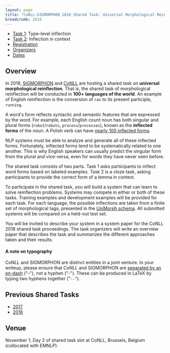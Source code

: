 ```yaml
---
layout: page
title: "CoNLL–SIGMORPHON 2018 Shared Task: Universal Morphological Reinflection"
breadcrumb: 2018
---
```


- [Task 1](task1): Type-level inflection
- [Task 2](task2): Inflection in context
- [Registration](https://docs.google.com/forms/d/e/1FAIpQLSdMiv7vgA5EMGvVWQPY4LVG8mO-ZtRa9HvMeAMZIQWKMotZBg/viewform?usp=sf_link)
- [Organizers](organizers)
- [Dates](dates)

## Overview

In 2018, [SIGMORPHON](https://sigmorphon.github.io/) and [CoNLL](http://www.conll.org/) are hosting a 
shared task on __universal morphological reinflection__. That is, the shared task of morphological reinflection will be conducted in **100+ languages of the world**. An example 
of English reinflection is the conversion of `ran` to its present 
participle, `running`.

A word's form reflects syntactic and semantic features that are expressed by the word. For example, each English count noun has both singular and plural forms (`robot`/`robots`, `process`/`processes`), known as the **inflected forms** of the noun. A Polish verb can have [nearly 100 inflected forms](http://www.tastingpoland.com/language/verb/dodac_add_verb.html).

NLP systems must be able to analyze and generate all of these inflected forms. Fortunately, inflected forms tend to be systematically related to one another. This is why English speakers can usually predict the singular form from the plural and vice-versa, even for words they have never seen before.

The shared task consists of two parts. Task 1 asks participants to inflect word forms based on labeled examples. Task 2 is a cloze task, asking participants to provide the correct form of a lemma in context.

To participate in the shared task, you will build a system that can
learn to solve reinflection problems. Systems may compete in either or both of these tasks. Training examples and development examples will be provided for each task. For each language, the possible inflections are taken from a finite set of morphological tags, presented in the [UniMorph schema](https://unimorph.github.io). All submitted systems will be 
compared on a held-out test set.

You will be invited to describe your system in a system paper for
the CoNLL 2018 shared task proceedings.  The task organizers will write an
overview paper that describes the task and summarizes the different
approaches taken and their results.

#### A note on typography

CoNLL and SIGMORPHON are distinct entities in a joint venture. In your writeup, please ensure that CoNLL and SIGMORPHON are [separated by an en-dash](https://en.wikipedia.org/wiki/Wikipedia:Manual_of_Style#En_dashes) ("–"), not a hyphen ("-"). These can be produced in LaTeX by typing two hyphens together ("`--`").

  
## Previous Shared Tasks

- [2017](../2017)
- [2016](../2016)

## Venue

November 1; Day 2 of shared task slot at CoNLL, Brussels, Belgium (collocated with EMNLP).
